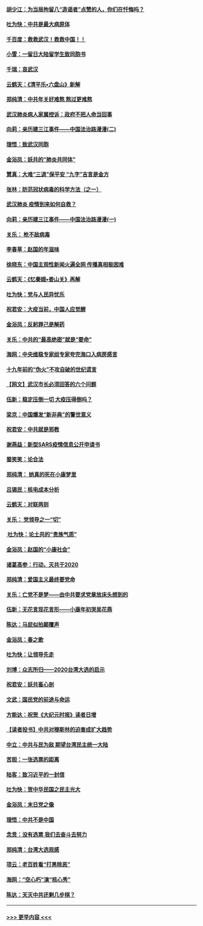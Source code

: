 #### [胡少江：为当局拘留八“造谣者”点赞的人，你们在忏悔吗？](../pages/nsc993/n11836801.md?t=02012001) 
#### [吐为快：中共是最大病原体](../pages/nsc993/n11836748.md?t=02012001) 
#### [千百度：救救武汉！救救中国！！](../pages/nsc993/n11836145.md?t=02012001) 
#### [小雪：一留日大陆留学生致同胞书](../pages/nsc993/n11834624.md?t=02012001) 
#### [千瑞：哀武汉](../pages/nsc993/n11833647.md?t=02012001) 
#### [云鹤天：《清平乐▪六盘山》新解](../pages/nsc993/n11833611.md?t=02012001) 
#### [郑纯清：中共年关好难熬 熬过更难熬](../pages/nsc993/n11833489.md?t=02012001) 
#### [武汉肺炎病人家属控诉：政府不把人命当回事](../pages/nsc993/n11833205.md?t=02012001) 
#### [向莉：亲历建三江事件——中国法治路漫漫(二)](../pages/nsc993/n11829102.md?t=02012001) 
#### [理悟：致武汉同胞](../pages/nsc993/n11831522.md?t=02012001) 
#### [金浴凤：妖共的“肺炎共同体”](../pages/nsc993/n11829448.md?t=02012001) 
#### [慧真：大难“三退”保平安 “九字”吉言是金方](../pages/nsc993/n11829501.md?t=02012001) 
#### [张林：防范冠状病毒的科学方法（之一）](../pages/nsc993/n11828618.md?t=02012001) 
#### [武汉肺炎 疫情到来如何自救？](../pages/nsc993/n11827632.md?t=02012001) 
#### [向莉：亲历建三江事件——中国法治路漫漫(一)](../pages/nsc993/n11827190.md?t=02012001) 
#### [关乐： 枪不敌病毒](../pages/nsc993/n11826746.md?t=02012001) 
#### [李春草：赵国的年滋味](../pages/nsc993/n11826321.md?t=02012001) 
#### [徐晓东：中国主观性新闻火遍全网 传播真相极困难](../pages/nsc993/n11826508.md?t=02012001) 
#### [云鹤天：《忆秦娥▪娄山关》再解](../pages/nsc993/n11824682.md?t=02012001) 
#### [吐为快：党与人民异忧乐](../pages/nsc993/n11824660.md?t=02012001) 
#### [祝君安：大疫当前，中国人应觉醒](../pages/nsc993/n11821946.md?t=02012001) 
#### [金浴凤：反躬罪己是解药](../pages/nsc993/n11820280.md?t=02012001) 
#### [关乐：中共的“最高绝密”就是“要命”](../pages/nsc993/n11816946.md?t=02012001) 
#### [海网：中央维稳专家组专家夸完海口入病房感言](../pages/nsc993/n11815138.md?t=02012001) 
#### [十九年前的“伪火”不攻自破的世纪谎言](../pages/nsc993/n11813238.md?t=02012001) 
#### [【网文】武汉市长必须回答的六个问题](../pages/nsc993/n11813848.md?t=02012001) 
#### [伍新：稳定压倒一切 大疫压得倒吗？](../pages/nsc993/n11812634.md?t=02012001) 
#### [梁京：中国爆发“新非典”的警世意义](../pages/nsc993/n11812554.md?t=02012001) 
#### [祝君安：中共就是邪教](../pages/nsc993/n11812431.md?t=02012001) 
#### [谢燕益：新型SARS疫情信息公开申请书](../pages/nsc993/n11808840.md?t=02012001) 
#### [蜀笑笑：论合法](../pages/nsc993/n11808064.md?t=02012001) 
#### [郑纯清： 她真的死在小康梦里](../pages/nsc993/n11806623.md?t=02012001) 
#### [吕锡民：核电成本分析](../pages/nsc993/n11806284.md?t=02012001) 
#### [云鹤天：对联两则](../pages/nsc993/n11805957.md?t=02012001) 
#### [关乐： 党领导之一“切”](../pages/nsc993/n11804505.md?t=02012001) 
#### [ 吐为快：论土共的“贵族气质”](../pages/nsc993/n11804490.md?t=02012001) 
#### [金浴凤：赵国的“小康社会”](../pages/nsc993/n11804452.md?t=02012001) 
#### [诸葛高参：行动，灭共于2020](../pages/nsc993/n11804120.md?t=02012001) 
#### [郑纯清：爱国主义最终要党命](../pages/nsc993/n11802197.md?t=02012001) 
#### [关乐：亡党不是梦——由中共要求党章放床头想到的](../pages/nsc993/n11802156.md?t=02012001) 
#### [伍新：无花言现花言形——小康年初哭吴花燕](../pages/nsc993/n11800044.md?t=02012001) 
#### [陈达：马屁似拍颠覆声](../pages/nsc993/n11800010.md?t=02012001) 
#### [金浴凤：春之歌](../pages/nsc993/n11797687.md?t=02012001) 
#### [吐为快：让领导先走](../pages/nsc993/n11797512.md?t=02012001) 
#### [刘博：众志所归——2020台湾大选的启示](../pages/nsc993/n11796878.md?t=02012001) 
#### [祝君安：妖共畜心剖](../pages/nsc993/n11794273.md?t=02012001) 
#### [文武：国民党的前途与命运](../pages/nsc993/n11794198.md?t=02012001) 
#### [方能达：祝贺《大纪元时报》读者日增](../pages/nsc993/n11793807.md?t=02012001) 
#### [【读者投书】中共对穆斯林的迫害成扩大趋势](../pages/nsc993/n11791371.md?t=02012001) 
#### [中立：中共与民为敌 期望台湾民主统一大陆](../pages/nsc993/n11790392.md?t=02012001) 
#### [苦胆：一张选票的距离](../pages/nsc993/n11788914.md?t=02012001) 
#### [陆客：致习近平的一封信](../pages/nsc993/n11788867.md?t=02012001) 
#### [吐为快：贺中华民国之民主光大](../pages/nsc993/n11788618.md?t=02012001) 
#### [金浴凤：末日党之像](../pages/nsc993/n11787475.md?t=02012001) 
#### [理悟：中共不是中国](../pages/nsc993/n11787463.md?t=02012001) 
#### [念贲：没有选票  我们去奋斗去努力](../pages/nsc993/n11787398.md?t=02012001) 
#### [郑纯清：台湾大选观感](../pages/nsc993/n11786210.md?t=02012001) 
#### [项云：老百姓看“打黑除恶”](../pages/nsc993/n11785398.md?t=02012001) 
#### [海网：“空心朽”演“核心秀”](../pages/nsc993/n11783874.md?t=02012001) 
#### [陈达：天灭中共还剩几步棋？](../pages/nsc993/n11783719.md?t=02012001) 

----
#### [ >>> 更早内容 <<< ](../indexes/nsc993-earlier.md)
